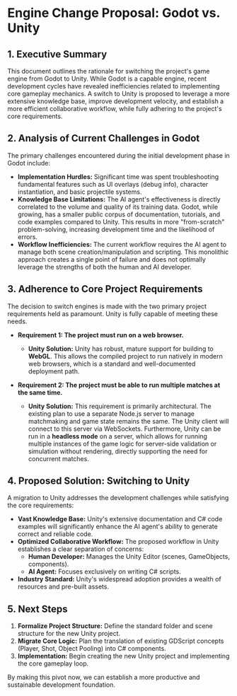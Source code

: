 # Engine Change Proposal: Godot vs. Unity

## 1. Executive Summary

This document outlines the rationale for switching the project's game engine from Godot to Unity. While Godot is a capable engine, recent development cycles have revealed inefficiencies related to implementing core gameplay mechanics. A switch to Unity is proposed to leverage a more extensive knowledge base, improve development velocity, and establish a more efficient collaborative workflow, while fully adhering to the project's core requirements.

## 2. Analysis of Current Challenges in Godot

The primary challenges encountered during the initial development phase in Godot include:

*   **Implementation Hurdles:** Significant time was spent troubleshooting fundamental features such as UI overlays (debug info), character instantiation, and basic projectile systems.
*   **Knowledge Base Limitations:** The AI agent's effectiveness is directly correlated to the volume and quality of its training data. Godot, while growing, has a smaller public corpus of documentation, tutorials, and code examples compared to Unity. This results in more "from-scratch" problem-solving, increasing development time and the likelihood of errors.
*   **Workflow Inefficiencies:** The current workflow requires the AI agent to manage both scene creation/manipulation and scripting. This monolithic approach creates a single point of failure and does not optimally leverage the strengths of both the human and AI developer.

## 3. Adherence to Core Project Requirements

The decision to switch engines is made with the two primary project requirements held as paramount. Unity is fully capable of meeting these needs.

*   **Requirement 1: The project must run on a web browser.**
    *   **Unity Solution:** Unity has robust, mature support for building to **WebGL**. This allows the compiled project to run natively in modern web browsers, which is a standard and well-documented deployment path.

*   **Requirement 2: The project must be able to run multiple matches at the same time.**
    *   **Unity Solution:** This requirement is primarily architectural. The existing plan to use a separate Node.js server to manage matchmaking and game state remains the same. The Unity client will connect to this server via WebSockets. Furthermore, Unity can be run in a **headless mode** on a server, which allows for running multiple instances of the game logic for server-side validation or simulation without rendering, directly supporting the need for concurrent matches.

## 4. Proposed Solution: Switching to Unity

A migration to Unity addresses the development challenges while satisfying the core requirements:

*   **Vast Knowledge Base:** Unity's extensive documentation and C# code examples will significantly enhance the AI agent's ability to generate correct and reliable code.
*   **Optimized Collaborative Workflow:** The proposed workflow in Unity establishes a clear separation of concerns:
    *   **Human Developer:** Manages the Unity Editor (scenes, GameObjects, components).
    *   **AI Agent:** Focuses exclusively on writing C# scripts.
*   **Industry Standard:** Unity's widespread adoption provides a wealth of resources and pre-built assets.

## 5. Next Steps

1.  **Formalize Project Structure:** Define the standard folder and scene structure for the new Unity project.
2.  **Migrate Core Logic:** Plan the translation of existing GDScript concepts (Player, Shot, Object Pooling) into C# components.
3.  **Implementation:** Begin creating the new Unity project and implementing the core gameplay loop.

By making this pivot now, we can establish a more productive and sustainable development foundation.
